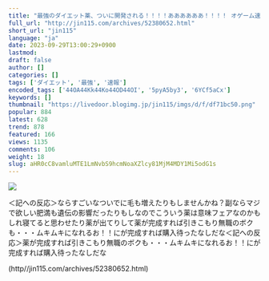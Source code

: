 ```yaml
---
title: "最強のダイエット薬、ついに開発される！！！！ああああああ！！！！ オゲーム速報＠刃"
full_url: "http://jin115.com/archives/52380652.html"
short_url: "jin115"
language: "ja"
date: 2023-09-29T13:00:29+0900
lastmod: 
draft: false
author: []
categories: []
tags: ['ダイエット', '最強', '速報']
encoded_tags: ['44OA44Kk44Ko44OD44OI', '5pyA5by3', '6YCf5aCx']
keywords: []
thumbnail: "https://livedoor.blogimg.jp/jin115/imgs/d/f/df71bc50.png"
popular: 884
latest: 628
trend: 878
featured: 166
views: 1135
comments: 106
weight: 18
slug: aHR0cC8vamluMTE1LmNvbS9hcmNoaXZlcy81MjM4MDY1Mi5odG1s
---
```


![](https://livedoor.blogimg.jp/jin115/imgs/d/f/df71bc50.png)

＜記への反応＞ならすごいなついでに毛も増えたりもしませんかね？副ならマジで欲しい肥満も遺伝の影響だったりもしなのでこういう薬は意味フェアなのかもしれ寝てると思わせたり薬が出てりして薬が完成すれば引きこもり無職のボクも・・・ムキムキになれるお！！にが完成すれば購入待ったなしだな＜記への反応＞薬が完成すれば引きこもり無職のボクも・・・ムキムキになれるお！！にが完成すれば購入待ったなしだな

(http//jin115.com/archives/52380652.html)
